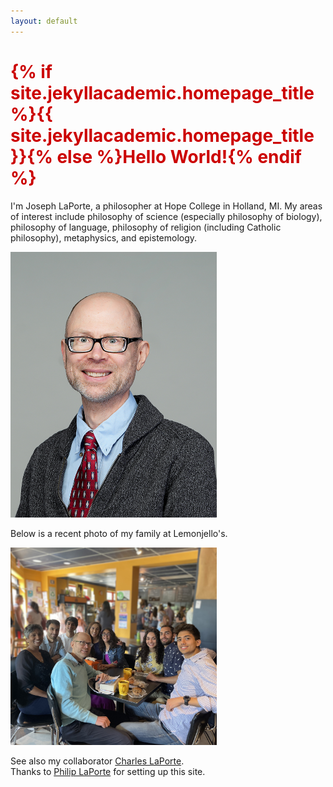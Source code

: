```yaml
---
layout: default
---
```


<h1 style="color: #cc0000;">{% if site.jekyllacademic.homepage_title %}{{ site.jekyllacademic.homepage_title }}{% else %}Hello World!{% endif %}</h1> 

I'm Joseph LaPorte, a philosopher at Hope College in Holland, MI. My areas of interest include philosophy of science (especially philosophy of biology), philosophy of language, philosophy of religion (including Catholic philosophy), metaphysics, and epistemology.

<img src="/assets/images/JosephLaporte.jpg" alt="A photo of me" width="330">  

Below is a recent photo of my family at Lemonjello's.  

<img src="/assets/images/family3.jpg" alt="A photo of myself with family" width="330">

See also my collaborator <a href="https://english.washington.edu/people/charles-laporte" target="_blank">Charles LaPorte</a>.  
Thanks to <a href="https://philiplaporte.github.io/" target="_blank">Philip LaPorte</a> for setting up this site.
